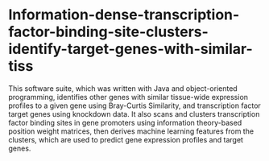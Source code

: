 # Information-dense-transcription-factor-binding-site-clusters-identify-target-genes-with-similar-tiss
This software suite, which was written with Java and object-oriented programming, identifies other genes with similar tissue-wide expression profiles to a given gene using Bray-Curtis Similarity, and transcription factor target genes using knockdown data. It also scans and clusters transcription factor binding sites in gene promoters using information theory-based position weight matrices, then derives machine learning features from the clusters, which are used to predict gene expression profiles and target genes.
